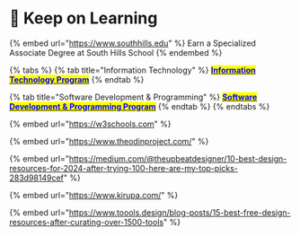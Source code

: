 # 📰 Keep on Learning

{% embed url="https://www.southhills.edu" %}
Earn a Specialized Associate Degree at South Hills School
{% endembed %}

{% tabs %}
{% tab title="Information Technology" %}
[<mark style="color:blue;">**Information Technology Program**</mark>](https://www.southhills.edu/programs/information-technology/)
{% endtab %}

{% tab title="Software Development & Programming" %}
[<mark style="color:blue;">**Software Development & Programming Program**</mark>](https://www.southhills.edu/programs/software-development-programming/)
{% endtab %}
{% endtabs %}

{% embed url="https://w3schools.com" %}

{% embed url="https://www.theodinproject.com/" %}

{% embed url="https://medium.com/@theupbeatdesigner/10-best-design-resources-for-2024-after-trying-100-here-are-my-top-picks-283d98149cef" %}

{% embed url="https://www.kirupa.com/" %}

{% embed url="https://www.toools.design/blog-posts/15-best-free-design-resources-after-curating-over-1500-tools" %}

